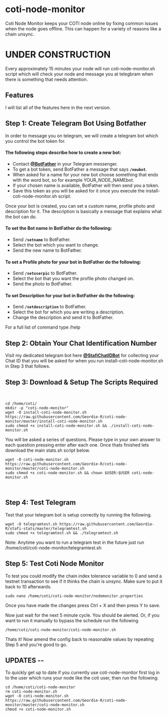 # coti-node-monitor
Coti Node Monitor keeps your COTI node online by fixing common issues when the node goes offline.  This can happen for a variety of reasons like a chain unsync.
# UNDER CONSTRUCTION
Every approximately 15 minutes your node will run coti-node-monitor.sh script which will check your node and message you at telegbram when there is something that needs attention.

## Features
I will list all of the features here in the next version.
## Step 1: Create Telegram Bot Using Botfather

In order to message you on telegram, we will create a telegram bot which you control the bot token for.

#### The following steps describe how to create a new bot:

* Contact [**@BotFather**](https://telegram.me/BotFather) in your Telegram messenger.
* To get a bot token, send BotFather a message that says **`/newbot`**.
* When asked for a name for your new bot choose something that ends with the word bot, so for example YOUR_NODE_NAMEbot.
* If your chosen name is available, BotFather will then send you a token.
* Save this token as you will be asked for it once you execute the install-coti-node-monitor.sh script.

Once your bot is created, you can set a custom name, profile photo and description for it. The description is basically a message that explains what the bot can do.

#### To set the Bot name in BotFather do the following:

* Send **`/setname`** to BotFather.
* Select the bot which you want to change.
* Send the new name to BotFather.

#### To set a Profile photo for your bot in BotFather do the following:

* Send **`/setuserpic`** to BotFather.
* Select the bot that you want the profile photo changed on.
* Send the photo to BotFather.

#### To set Description for your bot in BotFather do the following:

* Send **`/setdescription`** to BotFather.
* Select the bot for which you are writing a description.
* Change the description and send it to BotFather.

For a full list of command type /help

## Step 2: Obtain Your Chat Identification Number

Visit my dedicated telegram bot here [**@StafiChatIDBot**](https://t.me/StafiChatIDBot) for collecting your Chat ID that you will be asked for when you run install-coti-node-monitor.sh in Step 3 that follows.

## Step 3: Download & Setup The Scripts Required

<br>

```
cd /home/coti/
mkdir -p "coti-node-monitor"
wget -O install-coti-node-monitor.sh https://raw.githubusercontent.com/Geordie-R/coti-node-monitor/master/install-coti-node-monitor.sh
sudo chmod +x install-coti-node-monitor.sh && ./install-coti-node-monitor.sh
```

You will be asked a series of questions.  Please type in your own answer to each question pressing enter after each one.  Once thats finished lets download the main stats.sh script below.

```
wget -O coti-node-monitor.sh https://raw.githubusercontent.com/Geordie-R/coti-node-monitor/master/coti-node-monitor.sh
sudo chmod +x coti-node-monitor.sh && chown $USER:$USER coti-node-monitor.sh
```
<br>

## Step 4: Test Telegram

Test that your telegram bot is setup correctly by running the following.

```
wget -O telegramtest.sh https://raw.githubusercontent.com/Geordie-R/stafi-stats/master/telegramtest.sh
sudo chmod +x telegramtest.sh && ./telegramtest.sh
```

Note: Anytime you want to run a telegram test in the future just run /home/coti/coti-node-monitor/telegramtest.sh

## Step 5: Test Coti Node Monitor

To test you could modify the chain index tolerance variable to 0 and send a testnet transaction to see if it thinks the chain is unsync. Make sure to put it back to 10 afterwards.

```
sudo nano /home/coti/coti-node-monitor/nodemonitor.properties
```

Once you have made the changes press Ctrl + X and then press Y to save.

Now just wait for the next 5 minute cycle.  You should be alerted. Or, if you want to run it manually to bypass the schedule run the following

```
/home/coti/coti-node-monitor/coti-node-monitor.sh
```

Thats it! Now amend the config back to reasonable values by repeating Step 5 and you're good to go.

## UPDATES --
To quickly get up to date if you currently use coti-node-monitor first log in to the user which runs your node like the coti user, then run the following: 
```
cd /home/coti/coti-node-monitor
rm coti-node-monitor.sh
wget -O coti-node-monitor.sh https://raw.githubusercontent.com/Geordie-R/coti-node-monitor/master/coti-node-monitor.sh
chmod +x coti-node-monitor.sh
```

